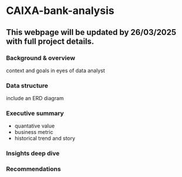 # CAIXA-bank-analysis

## This webpage will be updated by 26/03/2025 with full project details.

### Background & overview
context and goals in eyes of data analyst

### Data structure
include an ERD diagram

### Executive summary
- quantative value
- business metric
- historical trend and story

### Insights deep dive

### Recommendations


